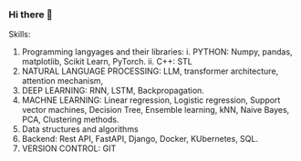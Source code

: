 ### Hi there 👋


Skills:
1. Programming langyages and their libraries:
  i. PYTHON: Numpy, pandas, matplotlib, Scikit Learn, PyTorch.
  ii. C++: STL
2. NATURAL LANGUAGE PROCESSING: LLM, transformer architecture, attention mechanism,
3. DEEP LEARNING: RNN, LSTM, Backpropagation.
4. MACHNE LEARNING: Linear regression, Logistic regression, Support vector machines, Decision Tree, Ensemble learning, kNN, Naive Bayes, PCA, Clustering methods.
5. Data structures and algorithms
6. Backend: Rest API, FastAPI, Django, Docker, KUbernetes, SQL.
7. VERSION CONTROL: GIT
<!--
**aarushijohly/aarushijohly** is a ✨ _special_ ✨ repository because its `README.md` (this file) appears on your GitHub profile.

Here are some ideas to get you started:

- 🔭 I’m currently working on ...
- 🌱 I’m currently learning ...
- 👯 I’m looking to collaborate on ...
- 🤔 I’m looking for help with ...
- 💬 Ask me about ...
- 📫 How to reach me: ...
- 😄 Pronouns: ...
- ⚡ Fun fact: ...
-->
